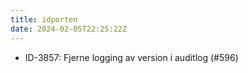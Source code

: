 ```yaml
---
title: idporten
date: 2024-02-05T22:25:22Z
---
```


- ID-3857: Fjerne logging av version i auditlog (#596)
